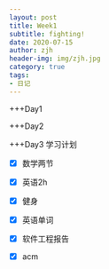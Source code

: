 ```yaml
---
layout: post
title: Week1
subtitle: fighting!
date: 2020-07-15
author: zjh
header-img: img/zjh.jpg
category: true
tags:
- 日记
---
```


+++Day1

+++Day2

+++Day3
学习计划
* [X] 数学两节
* [X] 英语2h
* [X] 健身
* [X] 英语单词
* [X] 软件工程报告
* [X] acm


